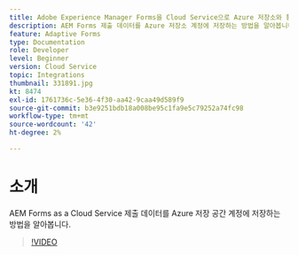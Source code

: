 ```yaml
---
title: Adobe Experience Manager Forms을 Cloud Service으로 Azure 저장소와 통합
description: AEM Forms 제출 데이터를 Azure 저장소 계정에 저장하는 방법을 알아봅니다.
feature: Adaptive Forms
type: Documentation
role: Developer
level: Beginner
version: Cloud Service
topic: Integrations
thumbnail: 331891.jpg
kt: 8474
exl-id: 1761736c-5e36-4f30-aa42-9caa49d589f9
source-git-commit: b3e9251bdb18a008be95c1fa9e5c79252a74fc98
workflow-type: tm+mt
source-wordcount: '42'
ht-degree: 2%

---
```


# 소개

AEM Forms as a Cloud Service 제출 데이터를 Azure 저장 공간 계정에 저장하는 방법을 알아봅니다.

>[!VIDEO](https://video.tv.adobe.com/v/336028?quality=12&learn=on)
